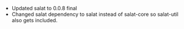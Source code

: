  * Updated salat to 0.0.8 final
 * Changed salat dependency to salat instead of salat-core so salat-util also gets included.
